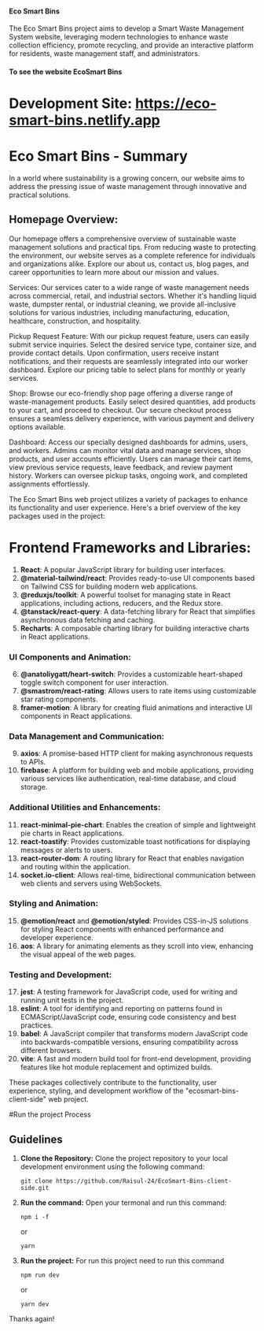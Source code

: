 #### Eco Smart Bins
The Eco Smart Bins project aims to develop a Smart Waste Management System website, leveraging modern technologies to enhance waste collection efficiency, promote recycling, and provide an interactive platform for residents, waste management staff, and administrators.


#### To see the website EcoSmart Bins
# Development Site: https://eco-smart-bins.netlify.app


# Eco Smart Bins - Summary

In a world where sustainability is a growing concern, our website aims to address the pressing issue of waste management through innovative and practical solutions.

## Homepage Overview:
Our homepage offers a comprehensive overview of sustainable waste management solutions and practical tips. From reducing waste to protecting the environment, our website serves as a complete reference for individuals and organizations alike. Explore our about us, contact us, blog pages, and career opportunities to learn more about our mission and values.

Services:
Our services cater to a wide range of waste management needs across commercial, retail, and industrial sectors. Whether it's handling liquid waste, dumpster rental, or industrial cleaning, we provide all-inclusive solutions for various industries, including manufacturing, education, healthcare, construction, and hospitality.

Pickup Request Feature:
With our pickup request feature, users can easily submit service inquiries. Select the desired service type, container size, and provide contact details. Upon confirmation, users receive instant notifications, and their requests are seamlessly integrated into our worker dashboard. Explore our pricing table to select plans for monthly or yearly services.

Shop:
Browse our eco-friendly shop page offering a diverse range of waste-management products. Easily select desired quantities, add products to your cart, and proceed to checkout. Our secure checkout process ensures a seamless delivery experience, with various payment and delivery options available.

Dashboard:
Access our specially designed dashboards for admins, users, and workers. Admins can monitor vital data and manage services, shop products, and user accounts efficiently. Users can manage their cart items, view previous service requests, leave feedback, and review payment history. Workers can oversee pickup tasks, ongoing work, and completed assignments effortlessly.


The Eco Smart Bins web project utilizes a variety of packages to enhance its functionality and user experience. Here's a brief overview of the key packages used in the project:

# Frontend Frameworks and Libraries:
1. **React**: A popular JavaScript library for building user interfaces.
2. **@material-tailwind/react**: Provides ready-to-use UI components based on Tailwind CSS for building modern web applications.
3. **@reduxjs/toolkit**: A powerful toolset for managing state in React applications, including actions, reducers, and the Redux store.
4. **@tanstack/react-query**: A data-fetching library for React that simplifies asynchronous data fetching and caching.
5. **Recharts**: A composable charting library for building interactive charts in React applications.

### UI Components and Animation:
6. **@anatoliygatt/heart-switch**: Provides a customizable heart-shaped toggle switch component for user interaction.
7. **@smastrom/react-rating**: Allows users to rate items using customizable star rating components.
8. **framer-motion**: A library for creating fluid animations and interactive UI components in React applications.

### Data Management and Communication:
9. **axios**: A promise-based HTTP client for making asynchronous requests to APIs.
10. **firebase**: A platform for building web and mobile applications, providing various services like authentication, real-time database, and cloud storage.

### Additional Utilities and Enhancements:
11. **react-minimal-pie-chart**: Enables the creation of simple and lightweight pie charts in React applications.
12. **react-toastify**: Provides customizable toast notifications for displaying messages or alerts to users.
13. **react-router-dom**: A routing library for React that enables navigation and routing within the application.
14. **socket.io-client**: Allows real-time, bidirectional communication between web clients and servers using WebSockets.

### Styling and Animation:
15. **@emotion/react** and **@emotion/styled**: Provides CSS-in-JS solutions for styling React components with enhanced performance and developer experience.
16. **aos**: A library for animating elements as they scroll into view, enhancing the visual appeal of the web pages.

### Testing and Development:
17. **jest**: A testing framework for JavaScript code, used for writing and running unit tests in the project.
18. **eslint**: A tool for identifying and reporting on patterns found in ECMAScript/JavaScript code, ensuring code consistency and best practices.
19. **babel**: A JavaScript compiler that transforms modern JavaScript code into backwards-compatible versions, ensuring compatibility across different browsers.
20. **vite**: A fast and modern build tool for front-end development, providing features like hot module replacement and optimized builds.

These packages collectively contribute to the functionality, user experience, styling, and development workflow of the "ecosmart-bins-client-side" web project.

#Run the project Process

## Guidelines

1. **Clone the Repository:** Clone the project repository to your local development environment using the following command:
   ```
   git clone https://github.com/Raisul-24/EcoSmart-Bins-client-side.git
   ```
2. **Run the command:** Open your termonal and run this command:
   ```
   npm i -f
   ```
   or
   ```
   yarn
   ```
3. **Run the project:** For run this project need to run this command
    ```
   npm run dev
   ```
   or
   ```
   yarn dev
   ```

<!-- ------------------DEVELOPED BY Team-Unbeaten------------------- -->

Thanks again!



